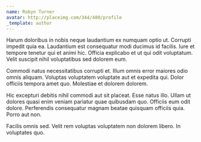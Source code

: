 ```yaml
---
name: Robyn Turner
avatar: http://placeimg.com/344/480/profile
_template: author
---
```

Harum doloribus in nobis neque laudantium ex numquam optio ut. Corrupti impedit quia ea. Laudantium est consequatur modi ducimus id facilis. Iure et tempore tenetur qui et animi hic. Officia explicabo et ut qui odit voluptatum. Velit suscipit nihil voluptatibus sed dolorem eum.
  
Commodi natus necessitatibus corrupti et. Illum omnis error maiores odio omnis aliquam. Voluptas voluptatem voluptate aut et expedita qui. Dolor officiis tempora amet quo. Molestiae et dolorem dolorem.
  
Hic excepturi debitis nihil commodi aut sit placeat. Esse natus illo. Ullam ut dolores quasi enim veniam pariatur quae quibusdam quo. Officiis eum odit dolore. Perferendis consequatur magnam beatae quisquam officiis quia. Porro aut non.
  
Facilis omnis sed. Velit rem voluptas voluptatem non dolorem libero. In voluptates quo.

